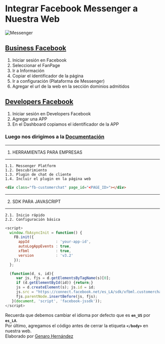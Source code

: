 # __Integrar Facebook Messenger a Nuestra Web__ 
![Messenger](https://scontent.flim6-1.fna.fbcdn.net/v/t39.8562-6/37789948_1959933824027454_666414594595487744_n.png?_nc_cat=1&_nc_oc=AQmmR-zre-lnClzbCDyB3x9Kycv01PB2iFMOR6-A2zvlAtrBNle1LBLOQh20DhmG0mw&_nc_ht=scontent.flim6-1.fna&oh=8e9d5a147300ba83d1c863785c289f84&oe=5DCD564D)
## [Business Facebook](https://business.facebook.com/)
1. Iniciar sesión en Facebook
2. Seleccionar el FanPage
2. Ir a Información
3. Copiar el identificador de la página
4. Ir a configuración (Plataforma de Messenger)
5. Agregar el url de la web en la sección dominios admitidos
##  [Developers Facebook](https://developers.facebook.com/)
1. Iniciar sesión en Developers Facebook
2. Agregar una APP
3. En el Dashboard copiamos el identificador de la APP

### Luego nos dirigimos a la [Documentación](https://developers.facebook.com/docs/)
---
1. HERRAMIENTAS PARA EMPRESAS
---
    1.1. Messenger Platform
    1.2. Descubrimiento
    1.3. Plugin de chat de cliente
    1.4. Incluir el plugin en la página web
```html
<div class="fb-customerchat" page_id="<PAGE_ID>"></div>
```
---
2. SDK PARA JAVASCRIPT
---
    2.1. Inicio rápido
    2.2. Configuración básica
```javascript
<script>
  window.fbAsyncInit = function() {
    FB.init({
      appId            : 'your-app-id',
      autoLogAppEvents : true,
      xfbml            : true,
      version          : 'v3.2'
    });
  };

  (function(d, s, id){
     var js, fjs = d.getElementsByTagName(s)[0];
     if (d.getElementById(id)) {return;}
     js = d.createElement(s); js.id = id;
     js.src = "https://connect.facebook.net/es_LA/sdk/xfbml.customerchat.js";
     fjs.parentNode.insertBefore(js, fjs);
   }(document, 'script', 'facebook-jssdk'));
</script>
```
Recuerda que debemos cambiar el idioma por defecto que es __`en_US`__ por __`es_LA`__.
<br>Por último, agregamos el código antes de cerrar la etiqueta __`</body>`__ en nuestra web.
<br>Elaborado por [Genaro Hernández](https://genarohernandez.com/)
